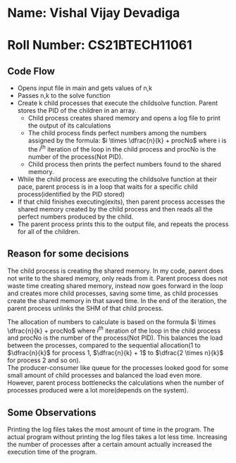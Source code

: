 # Name: Vishal Vijay Devadiga
# Roll Number: CS21BTECH11061 
## Code Flow
- Opens input file in main and gets values of n,k
- Passes n,k to the solve function
- Create k child processes that execute the childsolve function. Parent stores the PID of the children in an array.
	- Child process creates shared memory and opens a log file to print the output of its calculations
	- The child process finds perfect numbers among the numbers assigned by the formula: $i \times \dfrac{n}{k} + procNo$ where i is the $i^{th}$ iteration of the loop in the child process and procNo is the number of the process(Not PID).
	- Child process then prints the perfect numbers found to the shared memory.
- While the child process are executing the childsolve function at their pace, parent process is in a loop that waits for a specific child process(identified by the PID stored)
- If that child finishes executing(exits), then parent process accesses the shared memory created by the child process and then reads all the perfect numbers produced by the child.
- The parent process prints this to the output file, and repeats the process for all of the children.

## Reason for some decisions
The child process is creating the shared memory. In my code, parent does not write to the shared memory, only reads from it. Parent process does not waste time creating shared memory, instead now goes forward in the loop and creates more child processes, saving some time, as child processes create the shared memory in that saved time.
In the end of the iteration, the parent process unlinks the SHM of that child process.

The allocation of numbers to calculate is based on the formula $i \times \dfrac{n}{k} + procNo$ where $i^{th}$ iteration of the loop in the child process and procNo is the number of the process(Not PID). This balances the load between the processes, compared to the sequential allocation(1 to $\dfrac{n}{k}$ for process 1, $\dfrac{n}{k} + 1$ to $\dfrac{2 \times n}{k}$ for process 2 and so on).  
The producer-consumer like queue for the processes looked good for some small amount of child processes and balanced the load even more. However, parent process bottlenecks the calculations when the number of processes produced were a lot more(depends on the system).

## Some Observations
Printing the log files takes the most amount of time in the program. The actual program without printing the log files takes a lot less time.
Increasing the number of processes after a certain amount actually increased the execution time of the program.